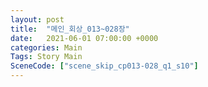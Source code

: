 ```yaml
---
layout: post
title:  "메인_회상_013~028장"
date:   2021-06-01 07:00:00 +0000
categories: Main
Tags: Story Main
SceneCode: ["scene_skip_cp013-028_q1_s10"]
---
```

